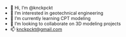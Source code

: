 - 👋 Hi, I’m @knckpckt
- 👀 I’m interested in geotechnical engineering
- 🌱 I’m currently learning CPT modeling
- 💞️ I’m looking to collaborate on 3D modeling projects
- 📫 knckpckt@gmail.com

<!---
knckpckt/knckpckt is a ✨ special ✨ repository because its `README.md` (this file) appears on your GitHub profile.
You can click the Preview link to take a look at your changes.
--->
